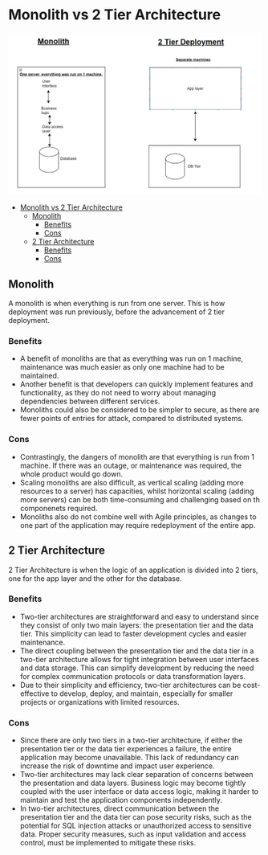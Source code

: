 # Monolith vs 2 Tier Architecture

![alt text](images/monolith_vs_2_tier_architecture.png)

- [Monolith vs 2 Tier Architecture](#monolith-vs-2-tier-architecture)
  - [Monolith](#monolith)
    - [Benefits](#benefits)
    - [Cons](#cons)
  - [2 Tier Architecture](#2-tier-architecture)
    - [Benefits](#benefits-1)
    - [Cons](#cons-1)

## Monolith
A monolith is when everything is run from one server. This is how deployment was run previously, before the advancement of 2 tier deployment.

### Benefits
- A benefit of monoliths are that as everything was run on 1 machine, maintenance was much easier as only one machine had to be maintained.
- Another benefit is that developers can quickly implement features and functionality, as they do not need to worry about managing dependencies between different services.
- Monoliths could also be considered to be simpler to secure, as there are fewer points of entries for attack, compared to distributed systems.

### Cons
- Contrastingly, the dangers of monolith are that everything is run from 1 machine. If there was an outage, or maintenance was required, the whole product would go down.
- Scaling monoliths are also difficult, as vertical scaling (adding more resources to a server) has capacities, whilst horizontal scaling (adding more servers) can be both time-consuming and challenging based on th componenets required.
- Monoliths also do not combine well with Agile principles, as changes to one part of the application may require redeployment of the entire app.
  
## 2 Tier Architecture
2 Tier Architecture is when the logic of an application is divided into 2 tiers, one for the app layer and the other for the database.

### Benefits
- Two-tier architectures are straightforward and easy to understand since they consist of only two main layers: the presentation tier and the data tier. This simplicity can lead to faster development cycles and easier maintenance.
- The direct coupling between the presentation tier and the data tier in a two-tier architecture allows for tight integration between user interfaces and data storage. This can simplify development by reducing the need for complex communication protocols or data transformation layers.
-  Due to their simplicity and efficiency, two-tier architectures can be cost-effective to develop, deploy, and maintain, especially for smaller projects or organizations with limited resources.

### Cons
- Since there are only two tiers in a two-tier architecture, if either the presentation tier or the data tier experiences a failure, the entire application may become unavailable. This lack of redundancy can increase the risk of downtime and impact user experience.
- Two-tier architectures may lack clear separation of concerns between the presentation and data layers. Business logic may become tightly coupled with the user interface or data access logic, making it harder to maintain and test the application components independently.
- In two-tier architectures, direct communication between the presentation tier and the data tier can pose security risks, such as the potential for SQL injection attacks or unauthorized access to sensitive data. Proper security measures, such as input validation and access control, must be implemented to mitigate these risks.
<br><br>